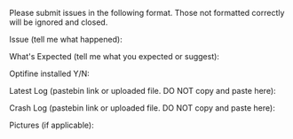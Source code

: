 Please submit issues in the following format. Those not formatted correctly will be ignored and closed. 

Issue (tell me what happened):
  

What's Expected (tell me what you expected or suggest):
  

Optifine installed Y/N:
  
Latest Log (pastebin link or uploaded file. DO NOT copy and paste here):


Crash Log (pastebin link or uploaded file. DO NOT copy and paste here):


Pictures (if applicable):

